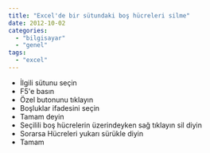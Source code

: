 ```yaml
---
title: "Excel'de bir sütundaki boş hücreleri silme"
date: 2012-10-02
categories: 
  - "bilgisayar"
  - "genel"
tags: 
  - "excel"
---
```


  
  

- İlgili sütunu seçin
- F5'e basın
- Özel butonunu tıklayın
- Boşluklar ifadesini seçin
- Tamam deyin
- Seçilili boş hücrelerin üzerindeyken sağ tıklayın sil diyin
- Sorarsa Hücreleri yukarı sürükle diyin
- Tamam
